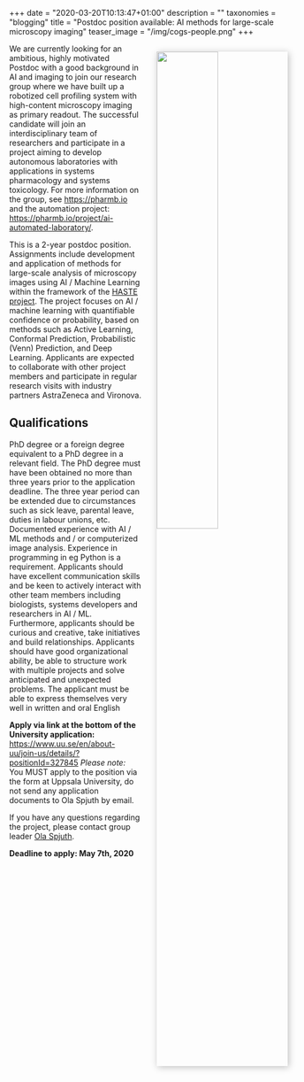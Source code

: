 +++
date = "2020-03-20T10:13:47+01:00"
description = ""
taxonomies = "blogging"
title = "Postdoc position available: AI methods for large-scale microscopy imaging"
teaser_image = "/img/cogs-people.png"
+++


<img src="/img/continuous-ai.png" style="float: right; width: 47%; margin: 1em 0 1em 2em; clear: both; box-shadow: 2px 2px 12px rgb(0,0,0,0.25);"/>

We are currently looking for an ambitious, highly motivated Postdoc with a good background in AI and imaging to join our research group where we have built up a robotized cell profiling system with high-content microscopy imaging as primary readout. The successful candidate will join an interdisciplinary team of researchers and participate in a project aiming to develop autonomous laboratories with applications in systems pharmacology and systems toxicology. For more information on the group, see https://pharmb.io and the automation project: https://pharmb.io/project/ai-automated-laboratory/.


This is a 2-year postdoc position. Assignments include development and application of methods for large-scale analysis of microscopy images using AI / Machine Learning within the framework of the [HASTE project](http://haste.research.it.uu.se). The project focuses on AI / machine learning with quantifiable confidence or probability, based on methods such as Active Learning, Conformal Prediction, Probabilistic (Venn) Prediction, and Deep Learning. Applicants are expected to collaborate with other project members and participate in regular research visits with industry partners AstraZeneca and Vironova.


## Qualifications
PhD degree or a foreign degree equivalent to a PhD degree in a relevant field. The PhD degree must have been obtained no more than three years prior to the application deadline. The three year period can be extended due to circumstances such as sick leave, parental leave, duties in labour unions, etc. Documented experience with AI / ML methods and / or computerized image analysis. Experience in programming in eg Python is a requirement. Applicants should have excellent communication skills and be keen to actively interact with other team members including biologists, systems developers and researchers in AI / ML. Furthermore, applicants should be curious and creative, take initiatives and build relationships. Applicants should have good organizational ability, be able to structure work with multiple projects and solve anticipated and unexpected problems. The applicant must be able to express themselves very well in written and oral English

**Apply via link at the bottom of the University application:** https://www.uu.se/en/about-uu/join-us/details/?positionId=327845
*Please note:* You MUST apply to the position via the form at Uppsala University, do not send any application documents to Ola Spjuth by email.

If you have any questions regarding the project, please contact group leader [Ola Spjuth](https://pharmb.io/people/olas/).

**Deadline to apply: May 7th, 2020**



